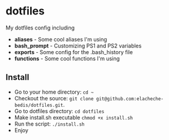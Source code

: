 # dotfiles

My dotfiles config including
 
* **aliases** - Some cool aliases I'm using
* **bash_prompt** - Customizing PS1 and PS2 variables
* **exports** - Some config for the .bash_history file
* **functions** - Some cool functions I'm using

## Install
 
* Go to your home directory: `cd ~`
* Checkout the source: `git clone git@github.com:elacheche-bedis/dotfiles.git`.
* Go to dotfiles directory: `cd dotfiles`
* Make install.sh executable `chmod +x install.sh`
* Run the script: `./install.sh`
* Enjoy
